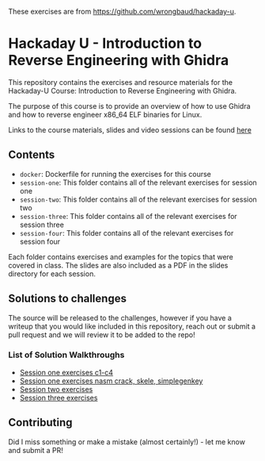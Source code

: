 These exercises are from <https://github.com/wrongbaud/hackaday-u>.

# Hackaday U - Introduction to Reverse Engineering with Ghidra

This repository contains the exercises and resource materials for the Hackaday-U Course: Introduction to Reverse Engineering with Ghidra.

The purpose of this course is to provide an overview of how to use Ghidra and how to reverse engineer x86_64 ELF binaries for Linux. 

Links to the course materials, slides and video sessions can be found [here](https://hackaday.io/project/172292-introduction-to-reverse-engineering-with-ghidra)

## Contents

* ```docker```: Dockerfile for running the exercises for this course
* ```session-one```: This folder contains all of the relevant exercises for session one
* ```session-two```: This folder contains all of the relevant exercises for session two
* ```session-three```: This folder contains all of the relevant exercises for session three
* ```session-four```: This folder contains all of the relevant exercises for session four

Each folder contains exercises and examples for the topics that were covered in class. The slides are also included as a PDF in the slides directory for each session. 

## Solutions to challenges

The source will be released to the challenges, however if you have a writeup that you would like included in this repository, reach out or submit a pull request and we will review it to be added to the repo!
### List of Solution Walkthroughs
* [Session one exercises c1-c4](https://medium.com/@Haddock22/start-your-career-in-cybersecurity-hackaday-ghidra-exercises-walkthrough-part-1a-b552f3fdc67c)
* [Session one exercises nasm crack, skele, simplegenkey](https://medium.com/@Haddock22/start-your-career-in-ethical-hacking-hackaday-ghidra-exercises-walkthrough-part-1b-7b6e43ccecb5)
* [Session two exercises](https://medium.com/@Haddock22/start-your-career-in-cybersecurity-hackaday-ghidra-exercises-walkthrough-part-2-7cc2692054be)
* [Session three exercises](https://medium.com/@Haddock22/start-your-career-in-ethical-hacking-hackaday-ghidra-exercises-walkthrough-part-3-531519cb4093)
## Contributing

Did I miss something or make a mistake (almost certainly!) - let me know and submit a PR!
